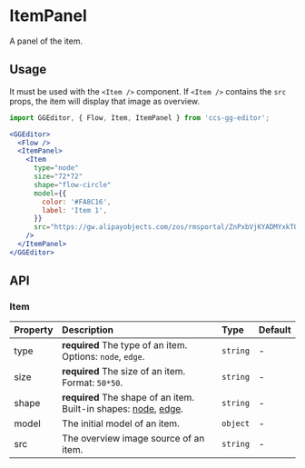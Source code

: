 # ItemPanel

A panel of the item.

## Usage

It must be used with the `<Item />` component. If `<Item />` contains the `src` props, the item will display that image as overview.

```jsx
import GGEditor, { Flow, Item, ItemPanel } from 'ccs-gg-editor';

<GGEditor>
  <Flow />
  <ItemPanel>
    <Item
      type="node"
      size="72*72"
      shape="flow-circle"
      model={{
        color: '#FA8C16',
        label: 'Item 1',
      }}
      src="https://gw.alipayobjects.com/zos/rmsportal/ZnPxbVjKYADMYxkTQXRi.svg"
    />
  </ItemPanel>
</GGEditor>
```

## API

### Item

| Property | Description | Type | Default |
| :--- | :--- | :--- | :--- |
| type | **required** The type of an item. Options: `node`, `edge`. | `string` | - |
| size | **required** The size of an item. Format: `50*50`. | `string` | - |
| shape | **required** The shape of an item. Built-in shapes: [node](./registerNode.en-US.md#Built-in%20Nodes), [edge](./registerEdge.en-US.md#Built-in%20Edges). | `string` | - |
| model | The initial model of an item. | `object` | - |
| src | The overview image source of an item. | `string` | - |